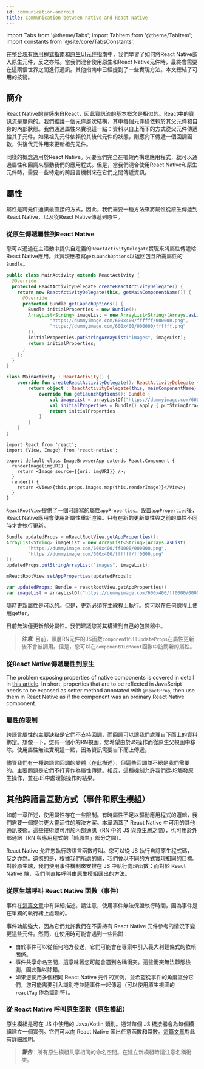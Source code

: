 ```yaml
---
id: communication-android
title: Communication between native and React Native
---
```


import Tabs from '@theme/Tabs'; import TabItem from '@theme/TabItem'; import constants from '@site/core/TabsConstants';

在[整合現有應用程式指南](integration-with-existing-apps)和[原生UI元件指南](legacy/native-components-android)中，我們學習了如何將React Native嵌入原生元件，反之亦然。當我們混合使用原生和React Native元件時，最終會需要在這兩個世界之間進行通訊。其他指南中已經提到了一些實現方法。本文總結了可用的技術。

## 簡介

React Native的靈感來自React，因此資訊流的基本概念是相似的。React中的資訊流是單向的。我們維護一個元件層次結構，其中每個元件僅依賴於其父元件和自身的內部狀態。我們通過屬性來實現這一點：資料以自上而下的方式從父元件傳遞給其子元件。如果祖先元件依賴於其後代元件的狀態，則應向下傳遞一個回調函數，供後代元件用來更新祖先元件。

同樣的概念適用於React Native。只要我們完全在框架內構建應用程式，就可以通過屬性和回調來驅動我們的應用程式。但是，當我們混合使用React Native和原生元件時，需要一些特定的跨語言機制來在它們之間傳遞資訊。

## 屬性

屬性是跨元件通訊最直接的方式。因此，我們需要一種方法來將屬性從原生傳遞到React Native，以及從React Native傳遞到原生。

### 從原生傳遞屬性到React Native

您可以通過在主活動中提供自定義的`ReactActivityDelegate`實現來將屬性傳遞給React Native應用。此實現應覆寫`getLaunchOptions`以返回包含所需屬性的`Bundle`。

<Tabs groupId="android-language" queryString defaultValue={constants.defaultAndroidLanguage} values={constants.androidLanguages}>

<TabItem value="java">

```java
public class MainActivity extends ReactActivity {
  @Override
  protected ReactActivityDelegate createReactActivityDelegate() {
    return new ReactActivityDelegate(this, getMainComponentName()) {
      @Override
      protected Bundle getLaunchOptions() {
        Bundle initialProperties = new Bundle();
        ArrayList<String> imageList = new ArrayList<String>(Arrays.asList(
                "https://dummyimage.com/600x400/ffffff/000000.png",
                "https://dummyimage.com/600x400/000000/ffffff.png"
        ));
        initialProperties.putStringArrayList("images", imageList);
        return initialProperties;
      }
    };
  }
}
```

</TabItem>

<TabItem value="kotlin">

```kotlin
class MainActivity : ReactActivity() {
    override fun createReactActivityDelegate(): ReactActivityDelegate {
        return object : ReactActivityDelegate(this, mainComponentName) {
            override fun getLaunchOptions(): Bundle {
                val imageList = arrayListOf("https://dummyimage.com/600x400/ffffff/000000.png", "https://dummyimage.com/600x400/000000/ffffff.png")
                val initialProperties = Bundle().apply { putStringArrayList("images", imageList) }
                return initialProperties
            }
        }
    }
}
```

</TabItem>
</Tabs>

```tsx
import React from 'react';
import {View, Image} from 'react-native';

export default class ImageBrowserApp extends React.Component {
  renderImage(imgURI) {
    return <Image source={{uri: imgURI}} />;
  }
  render() {
    return <View>{this.props.images.map(this.renderImage)}</View>;
  }
}
```

`ReactRootView`提供了一個可讀寫的屬性`appProperties`。設置`appProperties`後，React Native應用會使用新屬性重新渲染。只有在新的更新屬性與之前的屬性不同時才會執行更新。

<Tabs groupId="android-language" queryString defaultValue={constants.defaultAndroidLanguage} values={constants.androidLanguages}>

<TabItem value="java">

```java
Bundle updatedProps = mReactRootView.getAppProperties();
ArrayList<String> imageList = new ArrayList<String>(Arrays.asList(
        "https://dummyimage.com/600x400/ff0000/000000.png",
        "https://dummyimage.com/600x400/ffffff/ff0000.png"
));
updatedProps.putStringArrayList("images", imageList);

mReactRootView.setAppProperties(updatedProps);
```

</TabItem>

<TabItem value="kotlin">

```kotlin
var updatedProps: Bundle = reactRootView.getAppProperties()
var imageList = arrayListOf("https://dummyimage.com/600x400/ff0000/000000.png", "https://dummyimage.com/600x400/ffffff/ff0000.png")
```

</TabItem>

</Tabs>

隨時更新屬性是可以的。但是，更新必須在主線程上執行。您可以在任何線程上使用getter。

目前無法僅更新部分屬性。我們建議您將其構建到自己的包裝器中。

> **_注意:_** 目前，頂層RN元件的JS函數`componentWillUpdateProps`在屬性更新後不會被調用。但是，您可以在`componentDidMount`函數中訪問新的屬性。

### 從React Native傳遞屬性到原生

The problem exposing properties of native components is covered in detail in [this article](legacy/native-components-android#3-expose-view-property-setters-using-reactprop-or-reactpropgroup-annotation). In short, properties that are to be reflected in JavaScript needs to be exposed as setter method annotated with `@ReactProp`, then use them in React Native as if the component was an ordinary React Native component.

### 屬性的限制

跨語言屬性的主要缺點是它們不支持回調，而回調可以讓我們處理自下而上的資料綁定。想像一下，您有一個小的RN視圖，您希望由於JS操作而從原生父視圖中移除。使用屬性無法實現這一點，因為資訊需要自下而上傳遞。

儘管我們有一種跨語言回調的變體（[在此描述](legacy/native-modules-android#callbacks)），但這些回調並不總是我們需要的。主要問題是它們不打算作為屬性傳遞。相反，這種機制允許我們從JS觸發原生操作，並在JS中處理該操作的結果。

## 其他跨語言互動方式（事件和原生模組）

如前一章所述，使用屬性存在一些限制。有時屬性不足以驅動應用程式的邏輯，我們需要一個提供更大靈活性的解決方案。本章涵蓋了 React Native 中可用的其他通訊技術。這些技術既可用於內部通訊（RN 中的 JS 與原生層之間），也可用於外部通訊（RN 與應用程式的「純原生」部分之間）。

React Native 允許您執行跨語言函數呼叫。您可以從 JS 執行自訂原生程式碼，反之亦然。遺憾的是，根據我們所處的端，我們會以不同的方式實現相同的目標。對於原生端，我們使用事件機制來安排在 JS 中執行處理函數；而對於 React Native 端，我們則直接呼叫由原生模組匯出的方法。

### 從原生端呼叫 React Native 函數（事件）

事件在[這篇文章](legacy/native-components-android#events)中有詳細描述。請注意，使用事件無法保證執行時間，因為事件是在單獨的執行緒上處理的。

事件功能強大，因為它們允許我們在不需持有 React Native 元件參考的情況下變更這些元件。然而，在使用時可能會遇到一些陷阱：

- 由於事件可以從任何地方發送，它們可能會在專案中引入義大利麵條式的依賴關係。
- 事件共享命名空間，這意味著您可能會遇到名稱衝突。這些衝突無法靜態檢測，因此難以除錯。
- 如果您使用多個相同 React Native 元件的實例，並希望從事件的角度區分它們，您可能需要引入識別符並隨事件一起傳遞（可以使用原生視圖的 `reactTag` 作為識別符）。

### 從 React Native 呼叫原生函數（原生模組）

原生模組是可在 JS 中使用的 Java/Kotlin 類別。通常每個 JS 橋接器會為每個模組建立一個實例。它們可以向 React Native 匯出任意函數和常數。[這篇文章](legacy/native-modules-android)對此有詳細說明。

> **_警告_**：所有原生模組共享相同的命名空間。在建立新模組時請注意名稱衝突。